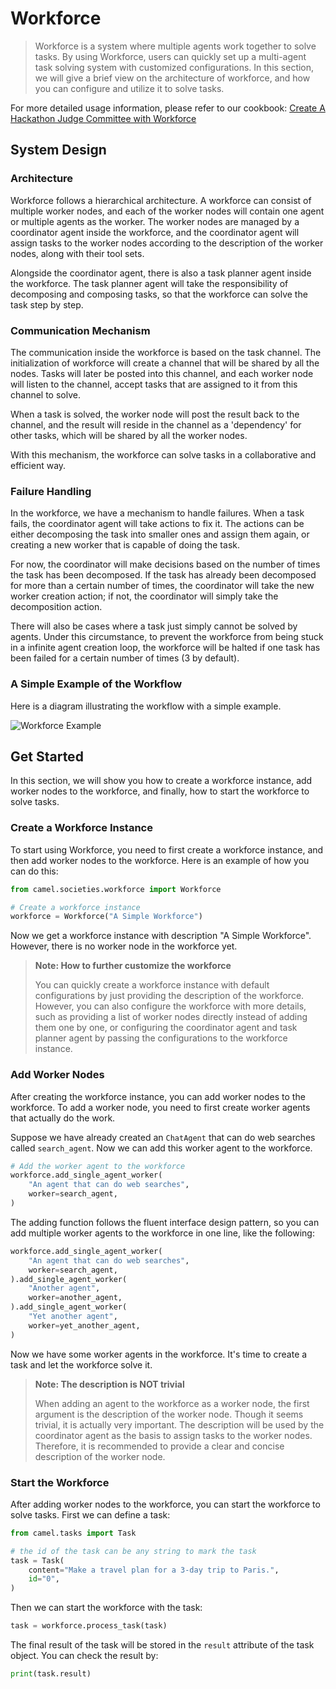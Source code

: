 # Workforce

> Workforce is a system where multiple agents work together to solve tasks.
> By using Workforce, users can quickly set up a multi-agent task solving
> system with customized configurations. In this section, we will give a
> brief view on the architecture of workforce, and how you can configure
> and utilize it to solve tasks.

For more detailed usage information, please refer to our cookbook: [Create A Hackathon Judge Committee with Workforce](../cookbooks/workforce_judge_committee.ipynb)

## System Design

### Architecture

Workforce follows a hierarchical architecture. A workforce can consist of 
multiple worker nodes, and each of the worker nodes will contain 
one agent or multiple agents as the worker. The worker nodes are managed by 
a coordinator agent inside the workforce, and the coordinator agent will assign 
tasks to the worker nodes according to the description of the worker nodes, 
along with their tool sets.

Alongside the coordinator agent, there is also a task planner agent inside the
workforce. The task planner agent will take the responsibility of decomposing
and composing tasks, so that the workforce can solve the task step by step.

### Communication Mechanism

The communication inside the workforce is based on the task channel. The
initialization of workforce will create a channel that will be shared by
all the nodes. Tasks will later be posted into this channel, and each
worker node will listen to the channel, accept tasks that are assigned
to it from this channel to solve.

When a task is solved, the worker node will post the result back to the
channel, and the result will reside in the channel as a 'dependency' for
other tasks, which will be shared by all the worker nodes.

With this mechanism, the workforce can solve tasks in a collaborative and
efficient way.

### Failure Handling

In the workforce, we have a mechanism to handle failures. When a task fails,
the coordinator agent will take actions to fix it. The actions can be either
decomposing the task into smaller ones and assign them again, or creating a
new worker that is capable of doing the task.

For now, the coordinator will make decisions based on the number of times the
task has been decomposed. If the task has already been decomposed for more
than a certain number of times, the coordinator will take the new worker
creation action; if not, the coordinator will simply take the decomposition
action.

There will also be cases where a task just simply cannot be solved by
agents. Under this circumstance, to prevent the workforce from being stuck
in a infinite agent creation loop, the workforce will be halted if one task
has been failed for a certain number of times (3 by default).

### A Simple Example of the Workflow

Here is a diagram illustrating the workflow with a simple example.

![Workforce Example](https://lh3.googleusercontent.com/pw/AP1GczMFbGi7pInBgiXoPbS8lOfIuGijWoo3EeRlz0OWPe7im1FWYXnD1xnbQpEbD_p4DVHtpWhQQHicGaEc1RaoyaEqg9396oGNPQYi4XQ8U3SBRxQV53KSrqzcE9RBMkGv7PgMMxXWVEiWA5rVe6oE9C8=w1315-h1324-s-no?authuser=0)

## Get Started

In this section, we will show you how to create a workforce instance, add
worker nodes to the workforce, and finally, how to start the workforce to
solve tasks.

### Create a Workforce Instance

To start using Workforce, you need to first create a workforce instance, and
then add worker nodes to the workforce. Here is an example of how you can do
this:

```python
from camel.societies.workforce import Workforce

# Create a workforce instance
workforce = Workforce("A Simple Workforce")
```

Now we get a workforce instance with description "A Simple Workforce".
However, there is no worker node in the workforce yet.

> **Note: How to further customize the workforce**
>
> You can quickly create a workforce instance with default configurations
> by just providing the description of the workforce. However, you can also
> configure the workforce with more details, such as providing a list of
> worker nodes directly instead of adding them one by one, or configuring
> the coordinator agent and task planner agent by passing the configurations
> to the workforce instance.

### Add Worker Nodes

After creating the workforce instance, you can add worker nodes to the
workforce. To add a worker node, you need to first create worker agents
that actually do the work.

Suppose we have already created an `ChatAgent` that can do web searches 
called `search_agent`. Now we can add this worker agent to the workforce.

```python
# Add the worker agent to the workforce
workforce.add_single_agent_worker(
    "An agent that can do web searches",
    worker=search_agent,
)
```

The adding function follows the fluent interface design pattern, so you can
add multiple worker agents to the workforce in one line, like the following:

```python
workforce.add_single_agent_worker(
    "An agent that can do web searches",
    worker=search_agent,
).add_single_agent_worker(
    "Another agent",
    worker=another_agent,
).add_single_agent_worker(
    "Yet another agent",
    worker=yet_another_agent,
)
```

Now we have some worker agents in the workforce. It's time to create a task and
let the workforce solve it.

> **Note: The description is NOT trivial**
> 
> When adding an agent to the workforce as a worker node, the first argument
> is the description of the worker node. Though it seems trivial, it is 
> actually very important. The description will be used by the coordinator
> agent as the basis to assign tasks to the worker nodes. Therefore, it is
> recommended to provide a clear and concise description of the worker node.

### Start the Workforce

After adding worker nodes to the workforce, you can start the workforce to
solve tasks. First we can define a task:

```python
from camel.tasks import Task

# the id of the task can be any string to mark the task
task = Task(
    content="Make a travel plan for a 3-day trip to Paris.",
    id="0",
)
```

Then we can start the workforce with the task:

```python
task = workforce.process_task(task)
```

The final result of the task will be stored in the `result` attribute of the
task object. You can check the result by:

```python
print(task.result)
```
